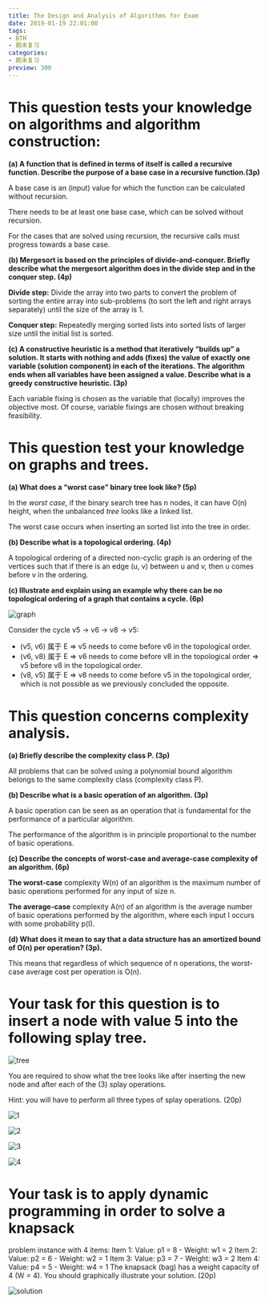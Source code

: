 ```yaml
---
title: The Design and Analysis of Algorithms for Exam
date: 2019-01-19 22:01:00
tags: 
- BTH
- 期末复习
categories: 
- 期末复习
preview: 300
---
```




# This question tests your knowledge on algorithms and algorithm construction:

**(a) A function that is defined in terms of itself is called a recursive function. Describe the purpose of a base case in a recursive function.(3p)**

A base case is an (input) value for which the function can be calculated without recursion. 

There needs to be at least one base case, which can be solved without recursion. 

For the cases that are solved using recursion, the recursive calls must progress towards a base case.

**(b) Mergesort is based on the principles of divide-and-conquer. Briefly describe what the mergesort algorithm does in the divide step and in the conquer step. (4p)**

**Divide step:** Divide the array into two parts to convert the problem of sorting the entire array into sub-problems (to sort the left and right arrays separately) until the size of the array is 1.

**Conquer step:** Repeatedly merging sorted lists into sorted lists of larger size until the initial list is sorted.

**(c) A constructive heuristic is a method that iteratively “builds up” a solution. It starts with nothing and adds (fixes) the value of exactly one variable (solution component) in each of the iterations. The algorithm ends when all variables have been assigned a value. Describe what is a greedy constructive heuristic. (3p)**

Each variable fixing is chosen as the variable that (locally) improves the objective most. Of course, variable fixings are chosen without breaking feasibility.



# This question test your knowledge on graphs and trees.

**(a) What does a “worst case” binary tree look like? (5p)**

In the *worst case*, if the binary search tree has n nodes,  it can have O(n) height, when the unbalanced *tree* looks like a linked list. 

The worst case occurs when inserting an sorted list into the tree in order.

**(b) Describe what is a topological ordering. (4p)**

A topological ordering of a directed non-cyclic graph is an ordering of the vertices such that if there is an edge (u, v) between u and v, then u comes before v in the ordering.

**(c) Illustrate and explain using an example why there can be no topological ordering of a graph that contains a cycle. (6p)**

![graph](images/1547384256672.png) 

Consider the cycle v5 -> v6 -> v8 -> v5:

- (v5, v6) 属于 E => v5 needs to come before v6 in the topological order.
- (v6, v8) 属于  E => v6 needs to come before v8 in the topological order => v5 before v8 in the topological order.
- (v8, v5) 属于  E => v8 needs to come before v5 in the topological order, which is not possible as we previously concluded the opposite.



# This question concerns complexity analysis.

**(a) Briefly describe the complexity class P. (3p)**

All problems that can be solved using a polynomial bound algorithm belongs to the same complexity class (complexity class P).

**(b) Describe what is a basic operation of an algorithm. (3p)**

A basic operation can be seen as an operation that is fundamental for the performance of a particular algorithm.

The performance of the algorithm is in principle proportional to the number of basic operations.

**(c) Describe the concepts of worst-case and average-case complexity of an algorithm. (6p)**

**The worst-case** complexity W(n) of an algorithm is the maximum number of basic operations performed for any input of size n.

**The average-case** complexity A(n) of an algorithm is the average number of basic operations performed by the algorithm, where each input I occurs with some probability p(I).

**(d) What does it mean to say that a data structure has an amortized bound of O(n) per operation? (3p).**

This means that regardless of which sequence of n operations, the worst-case average cost per operation is O(n).

# Your task for this question is to insert a node with value 5 into the following splay tree.

![tree](images/1547391999965.png)

You are required to show what the tree looks like after inserting the new node and after each of the (3) splay operations.

Hint: you will have to perform all three types of splay operations. (20p)

![1](images/1547392108870.png)

![2](images/1547392250882.png)

![3](images/1547392299434.png)

![4](images/1547392316867.png)



# Your task is to apply dynamic programming in order to solve a knapsack
problem instance with 4 items:
Item 1: Value: p1 = 8 - Weight: w1 = 2
Item 2: Value: p2 = 6 - Weight: w2 = 1
Item 3: Value: p3 = 7 - Weight: w3 = 2
Item 4: Value: p4 = 5 - Weight: w4 = 1
The knapsack (bag) has a weight capacity of 4 (W = 4).
You should graphically illustrate your solution. (20p)

![solution](images/1547392549396.png)





